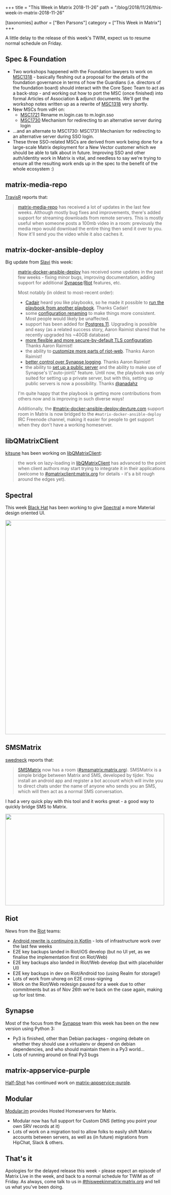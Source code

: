 +++
title = "This Week in Matrix 2018-11-26"
path = "/blog/2018/11/26/this-week-in-matrix-2018-11-26"

[taxonomies]
author = ["Ben Parsons"]
category = ["This Week in Matrix"]
+++

A little delay to the release of this week's TWIM, expect us to resume normal schedule on Friday.

## Spec & Foundation

<ul>
  <li>Two workshops happened with the Foundation lawyers to work on <a href="https://github.com/matrix-org/matrix-doc/issues/1318">MSC1318</a> - basically fleshing out a proposal for the details of the foundation governance in terms of how the Guardians (i.e. directors of the foundation board) should interact with the Core Spec Team to act as a back-stop - and working out how to port the MSC (once finished) into formal Articles of Association & adjunct documents. We'll get the workshop notes written up as a rewrite of <a href="https://github.com/matrix-org/matrix-doc/issues/1318">MSC1318</a> very shortly.</li>
  <li>New MSCs from vdH on:
<ul>
  <li><a href="https://github.com/matrix-org/matrix-doc/pull/1721">MSC1721</a> Rename m.login.cas to m.login.sso</li>
  <li><a href="https://github.com/matrix-org/matrix-doc/pull/1730">MSC1730</a> Mechanism for redirecting to an alternative server during login</li>
</ul>
</li>
  <li>…and an alternate to MSC1730: MSC1731 Mechanism for redirecting to an alternative server during SSO login.</li>
  <li>These three SSO-related MSCs are derived from work being done for a large-scale Matrix deployment for a New Vector customer which we should be able to talk about in future. Improving SSO and other auth/identity work in Matrix is vital, and needless to say we're trying to ensure all the resulting work ends up in the spec to the benefit of the whole ecosystem :)</li>
</ul>

## matrix-media-repo

<a href="https://github.com/turt2live">TravisR</a> reports that:

> <a href="https://github.com/turt2live/matrix-media-repo">matrix-media-repo</a> has received a lot of updates in the last few weeks. Although mostly bug fixes and improvements, there's added support for streaming downloads from remote servers. This is mostly useful when someone posts a 100mb video in a room: previously the media repo would download the entire thing then send it over to you. Now it'll send you the video while it also caches it.

## matrix-docker-ansible-deploy

Big update from <a href="https://matrix.to/#/@slavi:devture.com">Slavi</a> this week:

> <a href="https://github.com/spantaleev/matrix-docker-ansible-deploy">matrix-docker-ansible-deploy</a> has received some updates in the past few weeks - fixing minor bugs, improving documentation, adding support for additional <a href="https://github.com/matrix-org/synapse">Synapse</a>/<a href="https://github.com/vector-im/riot-web">Riot</a> features, etc.
>
> Most notably (in oldest to most-recent order):
>
> <ul>
>   <li><a href="https://matrix.to/#/@cadair:cadair.com">Cadair</a> heard you like playbooks, so he made it possible to <a href="https://github.com/spantaleev/matrix-docker-ansible-deploy/commit/67e2bf285d44c0cb392ba1e28e615053b748c03c">run the playbook from another playbook</a>. Thanks Cadair!</li>
>   <li>some <a href="https://github.com/spantaleev/matrix-docker-ansible-deploy/blob/master/CHANGELOG.md#bc-break-renaming-playbook-variables">configuration renaming</a> to make things more consistent. Most people would likely be unaffected.</li>
>   <li>support has been added for <a href="https://github.com/spantaleev/matrix-docker-ansible-deploy/blob/master/CHANGELOG.md#postgres-11-support">Postgres 11</a>. Upgrading is possible and easy (as a related success story, Aaron Raimist shared that he recently upgraded his ~40GB database)</li>
>   <li><a href="https://github.com/spantaleev/matrix-docker-ansible-deploy/blob/master/CHANGELOG.md#ssl-protocols-used-to-serve-riot-and-synapse">more flexible and more secure-by-default TLS configuration</a>. Thanks Aaron Raimist!</li>
>   <li>the ability to <a href="https://github.com/spantaleev/matrix-docker-ansible-deploy/blob/master/CHANGELOG.md#customize-parts-of-riots-config">customize more parts of riot-web</a>. Thanks Aaron Raimist!</li>
>   <li><a href="https://github.com/spantaleev/matrix-docker-ansible-deploy/blob/master/CHANGELOG.md#ability-to-set-synapse-log-levels">better control over Synapse logging</a>. Thanks Aaron Raimist!</li>
>   <li>the ability to <a href="https://github.com/spantaleev/matrix-docker-ansible-deploy/blob/master/CHANGELOG.md#support-for-controlling-public-registration-and-room-auto-join">set up a public server</a> and the ability to make use of Synapse's \\"auto-join\\" feature. Until now, the playbook was only suited for setting up a private server, but with this, setting up public servers is now a possibility. Thanks <a href="https://github.com/anadahz">@anadahz</a></li>
> </ul>
>
> I'm quite happy that the playbook is getting more contributions from others now and is improving in such diverse ways!
>
> Additionally, the <a href="https://matrix.to/#/#matrix-docker-ansible-deploy:devture.com">#matrix-docker-ansible-deploy:devture.com</a> support room in Matrix is now bridged to the <code>#matrix-docker-ansible-deploy</code> IRC Freenode channel, making it easier for people to get support when they don't have a working homeserver.

## libQMatrixClient

<a href="https://matrix.to/#/@kitsune:matrix.org">kitsune</a> has been working on <a href="https://github.com/QMatrixClient/libqmatrixclient">libQMatrixClient</a>:

> the work on lazy-loading in <a href="https://github.com/QMatrixClient/libqmatrixclient">libQMatrixClient</a> has advanced to the point when client authors may start trying to integrate it in their applications (welcome to <a href="https://matrix.to/#/#qmatrixclient:matrix.org">#qmatrixclient:matrix.org</a> for details - it's a bit rough around the edges yet).

## Spectral

This week <a href="https://matrix.to/#/@bhat:encom.eu.org">Black Hat</a> has been working to give <a href="https://gitlab.com/spectral-im/spectral">Spectral</a> a more Material design oriented UI.

<img src="twim/spectral-material.png" alt="" /><a href="/blog/wp-content/uploads/2018/11/spectral-material.png"><img class="alignnone size-full wp-image-3779" src="/blog/wp-content/uploads/2018/11/spectral-material.png" alt="" width="960" height="674" /></a>

## SMSMatrix

<a href="https://matrix.to/#/@swedneck:swedneck.xyz">swedneck</a> reports that:

> <a href="https://github.com/tijder/SmsMatrix">SMSMatrix</a> now has a room (<a href="https://matrix.to/#/#smsmatrix:matrix.org">#smsmatrix:matrix.org</a>). SMSMatrix is a simple bridge between Matrix and SMS, developed by tijder. You install an android app and register a bot account which will invite you to direct chats under the name of anyone who sends you an SMS, which will then act as a normal SMS conversation.

I had a very quick play with this tool and it works great - a good way to quickly bridge SMS to Matrix.

<a href="/blog/wp-content/uploads/2018/11/smsmatrix.png"><img class="alignnone size-full wp-image-3780" src="/blog/wp-content/uploads/2018/11/smsmatrix.png" alt="" width="499" height="288" /></a>

## Riot

News from the <a href="https://riot.im/">Riot</a> teams:
<ul>
  <li><a href="https://github.com/vector-im/riot-android-redesign-PoC/tree/develop">Android rewrite is continuing in Kotlin</a> - lots of infrastructure work over the last few weeks</li>
  <li>E2E key backups landed in Riot/iOS develop (but no UI yet, as we finalise the implementation first on Riot/Web)</li>
  <li>E2E key backups also landed in Riot/Web develop (but with placeholder UI)</li>
  <li>E2E key backups in dev on Riot/Android too (using Realm for storage!)</li>
  <li>Lots of work from uhoreg on E2E cross-signing
</li>
  <li>Work on the Riot/Web redesign paused for a week due to other commitments but as of Nov 26th we're back on the case again, making up for lost time.</li>
</ul>

## Synapse

Most of the focus from the <a href="https://github.com/matrix-org/synapse/">Synapse</a> team this week has been on the new version using Python 3:
<ul>
  <li>Py3 is finished, other than Debian packages - ongoing debate on whether they should use a virtualenv or depend on debian dependencies, and who should maintain them in a Py3 world…</li>
  <li>Lots of running around on final Py3 bugs</li>
</ul>

## matrix-appservice-purple

<a href="https://matrix.to/#/@Half-Shot:half-shot.uk">Half-Shot</a> has continued work on <a href="https://github.com/matrix-org/matrix-appservice-purple">matrix-appservice-purple</a>.

## Modular

<a href="https://www.modular.im/">Modular.im</a> provides Hosted Homeservers for Matrix.
<ul>
  <li>Modular now has full support for Custom DNS (letting you point your own SRV records at it)</li>
  <li>Lots of work on a migration tool to allow folks to easily shift Matrix accounts between servers, as well as (in future) migrations from HipChat, Slack & others.</li>
</ul>

## That's it

Apologies for the delayed release this week - please expect an episode of Matrix Live in the week, and back to a normal schedule for TWIM as of Friday. As always, come talk to us in <a href="https://matrix.to/#/#thisweekinmatrix:matrix.org">#thisweekinmatrix:matrix.org</a> and tell us what you've been doing.
